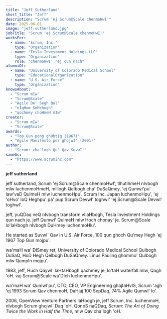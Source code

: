 ```yaml
---
title: "Jeff Sutherland"
short_title: "Jeff"
description: "Scrum 'ej Scrum@Scale chenmoHwI'"
date: 2025-06-01
image: "jeff-sutherland.jpg"
jobTitle: "Scrum 'ej Scrum@Scale chenmoHwI'"
worksFor:
  - name: "Scrum, Inc."
    type: "Organization"
  - name: "Tesla Investment Holdings LLC"
    type: "Organization"
    role: "chenmoHwI' 'ej qun nach"
alumniOf:
  - name: "University of Colorado Medical School"
    type: "EducationalOrganization"
  - name: "U.S. Air Force"
    type: "Organization"
knowsAbout:
  - "Scrum mIw"
  - "Scrum@Scale"
  - "Agile De' Segh Qul"
  - "nIqHom SeHchugh"
  - "qochmey choHmeH mIw"
creator:
  - "Scrum mIw"
  - "Scrum@Scale"
awards:
  - "Top Gun pong ghObtIq (1967)"
  - "Agile Manifesto per ghojwI' (2001)"
author:
  - "Scrum: cha'logh Qu' Qav SuvwI'"
sameAs:
  - "https://www.scruminc.com"
---
```


**jeff sutherland**

jeff sutherland, Scrum 'ej Scrum\@Scale chenmoHwI', tlhutlhmeH nIvbogh mIw luchenmoHmeH, mIllogh Qelbogh cha' DuSaQmey, 'ej QumwI'pu' law'vaD QulmeH mIw luchenmoHpu'. Scrum Inc. Japan luchenmoHpu', 'ej 'oHvo' loQ Heghpu' pa' pup Scrum DevwI' toghwI' 'ej Scrum\@Scale DevwI' toghwI'.

jeff, yuQDaq veQ nIvbogh transform vIlaHbogh, Tesla Investment Holdings qun nach je. jeff QumwI' QulmeH mIw Hoch chonay' je. Scrum\@Scale lo'laHbogh nIvbogh DuHmey luchenmoHlu'.

He started as SuvwI' Qav in U.S. Air Force, 100 qun ghoch Qu'mey Hegh 'ej 1967 Top Gun mojpu'.

wa'maH wa' DISmey ret, University of Colorado Medical School Qulbogh DuSaQ, HoD Hegh Qelbogh DuSaQmey. Linus Pauling ghommo' Qulbogh mIw QumpIn mojpu'.

1983, jeff, Huch QaywI' laHtaHbogh qachmey je, lo'taH waterfall mIw, Qagh 'oH. vaj Scrum\@Scale wa'DIch luchenmoHpu'.

wa'maH wa' QumwI'pu', CTO, CEO, VP Engineering ghajtaHvIS, Scrum 'agh 'ej 1993 Scrum Qav chenmoH, DaHjaj 100 SepDaq, 74% Agile QumwI' lo'.

2006, OpenView Venture Partners laHbogh je, jeff Scrum, Inc. luchenmoH, nIvbogh Scrum ghojwI' Daq 'oH. QonoS naQDaq, _Scrum: The Art of Doing Twice the Work in Half the Time_, mIw Qav cha'logh 'oH.

